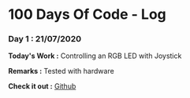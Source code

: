 # 100 Days Of Code - Log

### Day 1 : 21/07/2020

**Today's Work :** Controlling an RGB LED with Joystick

**Remarks :** Tested with hardware

**Check it out :** [Github](https://github.com/mensider/arduino-modules)
